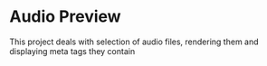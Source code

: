 # Audio Preview
This project deals with selection of audio files, rendering them and displaying meta tags they contain

